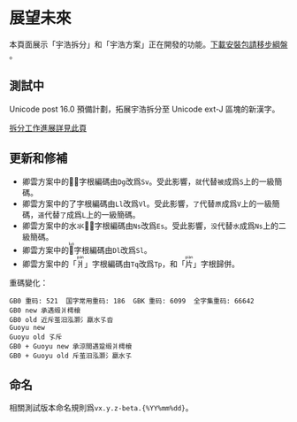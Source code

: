 <!-- do not translate -->
# 展望未來

本頁面展示「宇浩拆分」和「宇浩方案」正在開發的功能。[下載安裝包請移步綱盤](http://zhuyuhao.ysepan.com/) 。

## 測試中

Unicode post 16.0 預備計劃，拓展宇浩拆分至 Unicode ext-J 區塊的新漢字。

[拆分工作進展詳見此頁](https://github.com/forFudan/ids/blob/main/ids.txt)

## 更新和修補

- 卿雲方案中的<span class="yuniversus"></span>字根編碼由`Dg`改爲`Sv`。受此影響，`就`代替`被`成爲`S`上的一級簡碼。
- 卿雲方案中的<span class="yuniversus">了</span>字根編碼由`Ll`改爲`Vl`。受此影響，`了`代替`原`成爲`V`上的一級簡碼，`道`代替`了`成爲`L`上的一級簡碼。
- 卿雲方案中的<span class="yuniversus">水氺</span>字根編碼由`Ns`改爲`Es`。受此影響，`没`代替`水`成爲`Ns`上的二級簡碼。
- 卿雲方案中的<span class="yuniversus"><ruby><rt>luò</rt></ruby></span>字根編碼由`Dl`改爲`Sl`。
- 卿雲方案中的「<ruby>爿<rt>pán</rt></ruby>」字根編碼由`Tq`改爲`Tp`，和「<ruby>片<rt>piàn</rt></ruby>」字根歸併。

重碼變化：
```
GB0 重码: 521  国字常用重码: 186  GBK 重码: 6099  全字集重码: 66642
GB0 new 承遇缎爿樗榱
GB0 old 近斥茧汨泓灏氵蠃水孓沓
Guoyu new 
Guoyu old 孓斥
GB0 + Guoyu new 承涼間遇跫缎爿樗榱
GB0 + Guoyu old 斥茧汨泓灏氵蠃水孓
```

## 命名

相關測試版本命名規則爲`vx.y.z-beta.{%YY%mm%dd}`。
